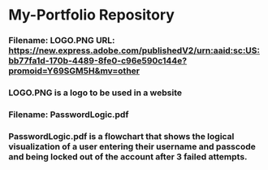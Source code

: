 # My-Portfolio Repository
### Filename: LOGO.PNG URL: https://new.express.adobe.com/publishedV2/urn:aaid:sc:US:bb77fa1d-170b-4489-8fe0-c96e590c144e?promoid=Y69SGM5H&mv=other
### LOGO.PNG is a logo to be used in a website

### Filename: PasswordLogic.pdf
### PasswordLogic.pdf is a flowchart that shows the logical visualization of a user entering their username and passcode and being locked out of the account after 3 failed attempts.
